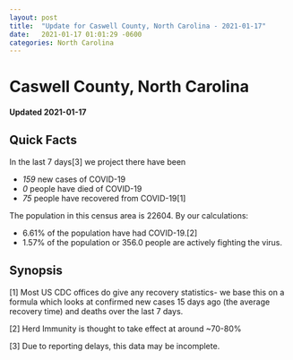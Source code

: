 ```yaml
---
layout: post
title:  "Update for Caswell County, North Carolina - 2021-01-17"
date:   2021-01-17 01:01:29 -0600
categories: North Carolina
---
```


# Caswell County, North Carolina
#### Updated 2021-01-17

## Quick Facts

In the last 7 days[3] we project there have been
- *159* new cases of COVID-19
- *0* people have died of COVID-19
- *75* people have recovered from COVID-19[1]

The population in this census area is 22604. By our calculations:
- 6.61% of the population have had COVID-19.[2]
- 1.57% of the population or 356.0 people are actively fighting the virus.

## Synopsis




[1] Most US CDC offices do give any recovery statistics- we base this on a formula which looks at confirmed new cases
15 days ago (the average recovery time) and deaths over the last 7 days.

[2] Herd Immunity is thought to take effect at around ~70-80%

[3] Due to reporting delays, this data may be incomplete.
 
    